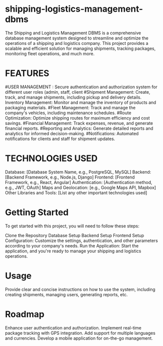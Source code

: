 # shipping-logistics-management-dbms
The Shipping and Logistics Management DBMS is a comprehensive database management system designed to streamline and optimize the operations of a shipping and logistics company. This project provides a scalable and efficient solution for managing shipments, tracking packages, monitoring fleet operations, and much more.

# FEATURES
#USER MANAGEMENT
: Secure authentication and authorization system for different user roles (admin, staff, client
#Shipment Management:
Create, track, and manage shipments, including pickup and delivery details.
Inventory Management: Monitor and manage the inventory of products and packaging materials.
#Fleet Management: 
Track and manage the company's vehicles, including maintenance schedules.
#Route Optimization:
Optimize shipping routes for maximum efficiency and cost savings.
#Financial Management:
Track expenses, revenue, and generate financial reports.
#Reporting and Analytics:
Generate detailed reports and analytics for informed decision-making.
#Notifications: 
Automated notifications for clients and staff for shipment updates.

# TECHNOLOGIES USED

Database: [Database System Name, e.g., PostgreSQL, MySQL]
Backend: [Backend Framework, e.g., Node.js, Django]
Frontend: [Frontend Framework, e.g., React, Angular]
Authentication: [Authentication method, e.g., JWT, OAuth]
Maps and Geolocation: [e.g., Google Maps API, Mapbox]
Other Libraries and Tools: [List any other important technologies used]

# Getting Started

To get started with this project, you will need to follow these steps:

Clone the Repository
Database Setup
Backend Setup
Frontend Setup
Configuration: Customize the settings, authentication, and other parameters according to your company's needs.
Run the Application: Start the application, and you're ready to manage your shipping and logistics operations.

 # Usage

Provide clear and concise instructions on how to use the system, including creating shipments, managing users, generating reports, etc.
# Roadmap
 Enhance user authentication and authorization.
 Implement real-time package tracking with GPS integration.
 Add support for multiple languages and currencies.
 Develop a mobile application for on-the-go management.
